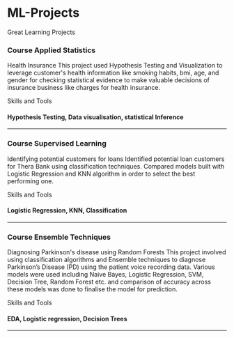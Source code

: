 # ML-Projects
Great Learning Projects

### Course Applied Statistics
Health Insurance
This project used Hypothesis Testing and Visualization to leverage customer's health information like smoking habits, bmi, age, and gender for checking statistical evidence to make valuable decisions of insurance business like charges for health insurance.

Skills and Tools
#### Hypothesis Testing, Data visualisation, statistical Inference
--------------------------------------------------------------------------------------------------------------------------------------------------------------------------------
### Course Supervised Learning
Identifying potential customers for loans
Identified potential loan customers for Thera Bank using classification techniques. Compared models built with Logistic Regression and KNN algorithm in order to select the best performing one.

Skills and Tools
#### Logistic Regression, KNN, Classification
--------------------------------------------------------------------------------------------------------------------------------------------------------------------------------
### Course Ensemble Techniques
Diagnosing Parkinson's disease using Random Forests
This project involved using classification algorithms and Ensemble techniques to diagnose Parkinson’s Disease (PD) using the patient voice recording data. Various models were used including Naive Bayes, Logistic Regression, SVM, Decision Tree, Random Forest etc. and comparison of accuracy across these models was done to finalise the model for prediction.

Skills and Tools
#### EDA, Logistic regression, Decision Trees
--------------------------------------------------------------------------------------------------------------------------------------------------------------------------------

